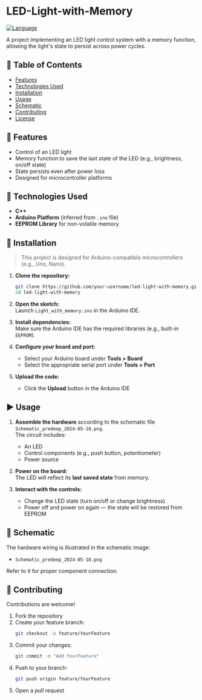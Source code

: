 # LED-Light-with-Memory

[![Language](https://img.shields.io/badge/Language-C%2B%2B-yellow.svg?style=for-the-badge)](https://en.wikipedia.org/wiki/Programming_language)

A project implementing an LED light control system with a memory function, allowing the light's state to persist across power cycles.

## 📑 Table of Contents

- [Features](#features)
- [Technologies Used](#technologies-used)
- [Installation](#installation)
- [Usage](#usage)
- [Schematic](#schematic)
- [Contributing](#contributing)
- [License](#license)

## 🚀 Features

- Control of an LED light  
- Memory function to save the last state of the LED (e.g., brightness, on/off state)  
- State persists even after power loss  
- Designed for microcontroller platforms  

## 🧰 Technologies Used

- **C++**
- **Arduino Platform** (inferred from `.ino` file)
- **EEPROM Library** for non-volatile memory

## 🔧 Installation

> This project is designed for Arduino-compatible microcontrollers (e.g., Uno, Nano).

1. **Clone the repository:**
   ```bash
   git clone https://github.com/your-username/led-light-with-memory.git
   cd led-light-with-memory
   ```

2. **Open the sketch:**  
   Launch `Light_with_memory.ino` in the Arduino IDE.

3. **Install dependencies:**  
   Make sure the Arduino IDE has the required libraries (e.g., built-in `EEPROM`).

4. **Configure your board and port:**
   - Select your Arduino board under **Tools > Board**
   - Select the appropriate serial port under **Tools > Port**

5. **Upload the code:**
   - Click the **Upload** button in the Arduino IDE

## ▶️ Usage

1. **Assemble the hardware** according to the schematic file `Schematic_predeep_2024-05-18.png`.  
   The circuit includes:
   - An LED
   - Control components (e.g., push button, potentiometer)
   - Power source

2. **Power on the board:**  
   The LED will reflect its **last saved state** from memory.

3. **Interact with the controls:**  
   - Change the LED state (turn on/off or change brightness)
   - Power off and power on again — the state will be restored from EEPROM

## 📘 Schematic

The hardware wiring is illustrated in the schematic image:

- `Schematic_predeep_2024-05-18.png`

Refer to it for proper component connection.

## 🤝 Contributing

Contributions are welcome!

1. Fork the repository  
2. Create your feature branch:  
   ```bash
   git checkout -b feature/YourFeature
   ```
3. Commit your changes:  
   ```bash
   git commit -m "Add YourFeature"
   ```
4. Push to your branch:  
   ```bash
   git push origin feature/YourFeature
   ```
5. Open a pull request


